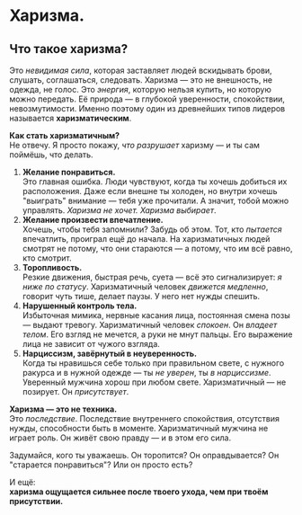 # Харизма.

## **Что такое харизма?**

Это _невидимая сила_, которая заставляет людей вскидывать брови, слушать, соглашаться, следовать. Харизма — это не внешность, не одежда, не голос. Это _энергия_, которую нельзя купить, но которую можно передать. Её природа — в глубокой уверенности, спокойствии, невозмутимости. Именно поэтому один из древнейших типов лидеров называется **харизматическим**.

**Как стать харизматичным?**\
Не отвечу. Я просто покажу, _что разрушает_ харизму — и ты сам поймёшь, что делать.

1. **Желание понравиться.**\
   Это главная ошибка. Люди чувствуют, когда ты хочешь добиться их расположения. Даже если внешне ты холоден, но внутри хочешь "выиграть" внимание — тебя уже прочитали. А значит, тобой можно управлять. _Харизма не хочет. Харизма выбирает_.
2. **Желание произвести впечатление.**\
   Хочешь, чтобы тебя запомнили? Забудь об этом. Тот, кто _пытается_ впечатлить, проиграл ещё до начала. На харизматичных людей смотрят не потому, что они стараются — а потому, что им всё равно, кто смотрит.
3. **Торопливость.**\
   Резкие движения, быстрая речь, суета — всё это сигнализирует: _я ниже по статусу_. Харизматичный человек _движется медленно_, говорит чуть тише, делает паузы. У него нет нужды спешить.
4. **Нарушенный контроль тела.**\
   Избыточная мимика, нервные касания лица, постоянная смена позы — выдают тревогу. Харизматичный человек _спокоен_. Он _владеет телом_. Его взгляд не мечется, а руки не мнут пальцы. Его выражение лица не зависит от чужого взгляда.
5. **Нарциссизм, завёрнутый в неуверенность.**\
   Когда ты нравишься себе только при правильном свете, с нужного ракурса и в нужной одежде — ты _не уверен_, ты _в нарциссизме_. Уверенный мужчина хорош при любом свете. Харизматичный — не позирует. Он _присутствует_.

**Харизма — это не техника.**\
Это _последствие_. Последствие внутреннего спокойствия, отсутствия нужды, способности быть в моменте. Харизматичный мужчина не играет роль. Он живёт свою правду — и в этом его сила.

Задумайся, кого ты уважаешь. Он торопится? Он оправдывается? Он "старается понравиться"? Или он просто есть?

И ещё:\
**харизма ощущается сильнее после твоего ухода, чем при твоём присутствии.**
